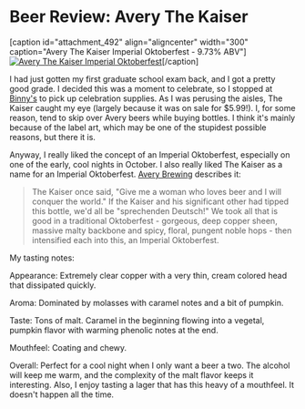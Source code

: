 Beer Review: Avery The Kaiser
=============================

\[caption id="attachment\_492" align="aligncenter" width="300" caption="Avery The Kaiser Imperial Oktoberfest - 9.73% ABV"\][![Avery The Kaiser Imperial Oktoberfest](http://www.yeastboundanddown.com/wp-content/uploads/2010/10/avery.png "avery")](http://www.yeastboundanddown.com/wp-content/uploads/2010/10/avery.png)\[/caption\]

I had just gotten my first graduate school exam back, and I got a pretty good grade. I decided this was a moment to celebrate, so I stopped at [Binny's](http://binnys.com "Binny's Beverage Depot") to pick up celebration supplies. As I was perusing the aisles, The Kaiser caught my eye (largely because it was on sale for $5.99!). I, for some reason, tend to skip over Avery beers while buying bottles. I think it's mainly because of the label art, which may be one of the stupidest possible reasons, but there it is.

Anyway, I really liked the concept of an Imperial Oktoberfest, especially on one of the early, cool nights in October. I also really liked The Kaiser as a name for an Imperial Oktoberfest. [Avery Brewing](http://www.averybrewing.com/ "Avery Brewing") describes it:

> The Kaiser once said, "Give me a woman who loves beer and I will conquer the world." If the Kaiser and his significant other had tipped this bottle, we'd all be "sprechenden Deutsch!" We took all that is good in a traditional Oktoberfest - gorgeous, deep copper sheen, massive malty backbone and spicy, floral, pungent noble hops - then intensified each into this, an Imperial Oktoberfest.

My tasting notes:

Appearance: Extremely clear copper with a very thin, cream colored head that dissipated quickly.

Aroma: Dominated by molasses with caramel notes and a bit of pumpkin.

Taste: Tons of malt. Caramel in the beginning flowing into a vegetal, pumpkin flavor with warming phenolic notes at the end.

Mouthfeel: Coating and chewy.

Overall: Perfect for a cool night when I only want a beer a two. The alcohol will keep me warm, and the complexity of the malt flavor keeps it interesting. Also, I enjoy tasting a lager that has this heavy of a mouthfeel. It doesn't happen all the time.